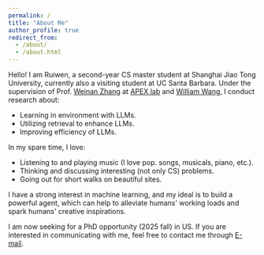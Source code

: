```yaml
---
permalink: /
title: "About Me"
author_profile: true
redirect_from: 
  - /about/
  - /about.html
---
```


Hello! I am Ruiwen, a second-year CS master student at Shanghai Jiao Tong University, currently also a visiting student at UC Santa Barbara. Under the supervision of Prof. [Weinan Zhang](https://wnzhang.net) at [APEX lab](http://apex.sjtu.edu.cn) and [William Wang](https://sites.cs.ucsb.edu/~william/), I conduct research about:
* Learning in environment with LLMs.
* Utilizing retrieval to enhance LLMs.
* Improving efficiency of LLMs.

In my spare time, I love:
* Listening to and playing music (I love pop. songs, musicals, piano, etc.).
* Thinking and discussing interesting (not only CS) problems.
* Going out for short walks on beautiful sites.

I have a strong interest in machine learning, and my ideal is to build a powerful agent, which can help to alleviate humans' working loads and spark humans' creative inspirations.

I am now seeking for a PhD opportunity (2025 fall) in US. If you are interested in communicating with me, feel free to contact me through [E-mail](mailto:skyriver@sjtu.edu.cn).

